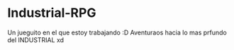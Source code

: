 # Industrial-RPG
Un jueguito en el que estoy trabajando :D
Aventuraos hacia lo mas prfundo del INDUSTRIAL xd
